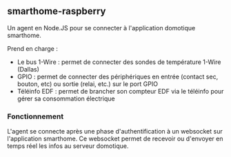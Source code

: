 ## smarthome-raspberry

Un agent en Node.JS pour se connecter à l'application domotique smarthome.  

Prend en charge :
* Le bus 1-Wire : permet de connecter des sondes  de température 1-Wire (Dallas)
* GPIO : permet de connecter des périphériques en entrée (contact sec, bouton, etc) ou sortie (relai, etc.) sur le port GPIO
* Téléinfo EDF : permet de brancher son compteur EDF via le téléinfo pour gérer sa consommation électrique

### Fonctionnement

L'agent se connecte après une phase d'authentification à un websocket sur l'application smarthome. Ce websocket permet de recevoir ou d'envoyer en temps réel les infos au serveur domotique.
